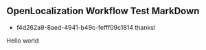 ## OpenLocalization Workflow Test MarkDown
* f4d262a9-8aed-4941-b49c-fefff09c1814 
thanks!

Hello world